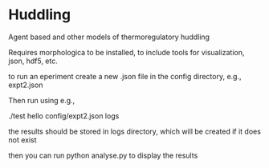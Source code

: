 # Huddling

Agent based and other models of thermoregulatory huddling

Requires morphologica to be installed, to include tools for visualization, json, hdf5, etc.

to run an eperiment create a new .json file in the config directory, e.g., expt2.json

Then run using e.g., 

./test hello config/expt2.json logs

the results should be stored in logs directory, which will be created if it does not exist

then you can run python analyse.py to display the results

